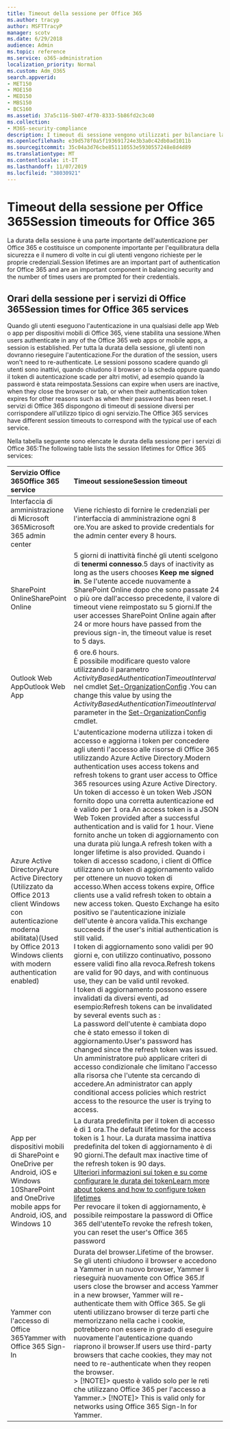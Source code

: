 ```yaml
---
title: Timeout della sessione per Office 365
ms.author: tracyp
author: MSFTTracyP
manager: scotv
ms.date: 6/29/2018
audience: Admin
ms.topic: reference
ms.service: o365-administration
localization_priority: Normal
ms.custom: Adm_O365
search.appverid:
- MET150
- MOE150
- MED150
- MBS150
- BCS160
ms.assetid: 37a5c116-5b07-4f70-8333-5b86fd2c3c40
ms.collection:
- M365-security-compliance
description: I timeout di sessione vengono utilizzati per bilanciare la sicurezza e la facilità di accesso nelle app client di Office 365.
ms.openlocfilehash: e39d578f0a5f193691724e3b3a0c42db0ad1011b
ms.sourcegitcommit: 35c04a3d76cbe851110553e5930557248e8d4d89
ms.translationtype: MT
ms.contentlocale: it-IT
ms.lasthandoff: 11/07/2019
ms.locfileid: "38030921"
---
```

# <a name="session-timeouts-for-office-365"></a><span data-ttu-id="23e3a-103">Timeout della sessione per Office 365</span><span class="sxs-lookup"><span data-stu-id="23e3a-103">Session timeouts for Office 365</span></span>

<span data-ttu-id="23e3a-104">La durata della sessione è una parte importante dell'autenticazione per Office 365 e costituisce un componente importante per l'equilibratura della sicurezza e il numero di volte in cui gli utenti vengono richieste per le proprie credenziali.</span><span class="sxs-lookup"><span data-stu-id="23e3a-104">Session lifetimes are an important part of authentication for Office 365 and are an important component in balancing security and the number of times users are prompted for their credentials.</span></span>
  
## <a name="session-times-for-office-365-services"></a><span data-ttu-id="23e3a-105">Orari della sessione per i servizi di Office 365</span><span class="sxs-lookup"><span data-stu-id="23e3a-105">Session times for Office 365 services</span></span>

<span data-ttu-id="23e3a-106">Quando gli utenti eseguono l'autenticazione in una qualsiasi delle app Web o app per dispositivi mobili di Office 365, viene stabilita una sessione.</span><span class="sxs-lookup"><span data-stu-id="23e3a-106">When users authenticate in any of the Office 365 web apps or mobile apps, a session is established.</span></span> <span data-ttu-id="23e3a-107">Per tutta la durata della sessione, gli utenti non dovranno rieseguire l'autenticazione.</span><span class="sxs-lookup"><span data-stu-id="23e3a-107">For the duration of the session, users won't need to re-authenticate.</span></span> <span data-ttu-id="23e3a-108">Le sessioni possono scadere quando gli utenti sono inattivi, quando chiudono il browser o la scheda oppure quando il token di autenticazione scade per altri motivi, ad esempio quando la password è stata reimpostata.</span><span class="sxs-lookup"><span data-stu-id="23e3a-108">Sessions can expire when users are inactive, when they close the browser or tab, or when their authentication token expires for other reasons such as when their password has been reset.</span></span> <span data-ttu-id="23e3a-109">I servizi di Office 365 dispongono di timeout di sessione diversi per corrispondere all'utilizzo tipico di ogni servizio.</span><span class="sxs-lookup"><span data-stu-id="23e3a-109">The Office 365 services have different session timeouts to correspond with the typical use of each service.</span></span>
  
<span data-ttu-id="23e3a-110">Nella tabella seguente sono elencate le durata della sessione per i servizi di Office 365:</span><span class="sxs-lookup"><span data-stu-id="23e3a-110">The following table lists the session lifetimes for Office 365 services:</span></span>
  
|<span data-ttu-id="23e3a-111">**Servizio Office 365**</span><span class="sxs-lookup"><span data-stu-id="23e3a-111">**Office 365 service**</span></span>|<span data-ttu-id="23e3a-112">**Timeout sessione**</span><span class="sxs-lookup"><span data-stu-id="23e3a-112">**Session timeout**</span></span>|
|:-----|:-----|
|<span data-ttu-id="23e3a-113">Interfaccia di amministrazione di Microsoft 365</span><span class="sxs-lookup"><span data-stu-id="23e3a-113">Microsoft 365 admin center</span></span>  <br/> |<span data-ttu-id="23e3a-114">Viene richiesto di fornire le credenziali per l'interfaccia di amministrazione ogni 8 ore.</span><span class="sxs-lookup"><span data-stu-id="23e3a-114">You are asked to provide credentials for the admin center every 8 hours.</span></span>  <br/> |
|<span data-ttu-id="23e3a-115">SharePoint Online</span><span class="sxs-lookup"><span data-stu-id="23e3a-115">SharePoint Online</span></span>  <br/> |<span data-ttu-id="23e3a-116">5 giorni di inattività finché gli utenti scelgono di **tenermi connesso**.</span><span class="sxs-lookup"><span data-stu-id="23e3a-116">5 days of inactivity as long as the users chooses **Keep me signed in**.</span></span> <span data-ttu-id="23e3a-117">Se l'utente accede nuovamente a SharePoint Online dopo che sono passate 24 o più ore dall'accesso precedente, il valore di timeout viene reimpostato su 5 giorni.</span><span class="sxs-lookup"><span data-stu-id="23e3a-117">If the user accesses SharePoint Online again after 24 or more hours have passed from the previous sign-in, the timeout value is reset to 5 days.</span></span>  <br/> |
|<span data-ttu-id="23e3a-118">Outlook Web App</span><span class="sxs-lookup"><span data-stu-id="23e3a-118">Outlook Web App</span></span>  <br/> |<span data-ttu-id="23e3a-119">6 ore.</span><span class="sxs-lookup"><span data-stu-id="23e3a-119">6 hours.</span></span>  <br/> <span data-ttu-id="23e3a-120">È possibile modificare questo valore utilizzando il parametro _ActivityBasedAuthenticationTimeoutInterval_ nel cmdlet [Set-OrganizationConfig](https://go.microsoft.com/fwlink/p/?LinkId=615378) .</span><span class="sxs-lookup"><span data-stu-id="23e3a-120">You can change this value by using the  _ActivityBasedAuthenticationTimeoutInterval_ parameter in the [Set-OrganizationConfig](https://go.microsoft.com/fwlink/p/?LinkId=615378) cmdlet.</span></span>  <br/> |
|<span data-ttu-id="23e3a-121">Azure Active Directory</span><span class="sxs-lookup"><span data-stu-id="23e3a-121">Azure Active Directory</span></span>  <br/> <span data-ttu-id="23e3a-122">(Utilizzato da Office 2013 client Windows con autenticazione moderna abilitata)</span><span class="sxs-lookup"><span data-stu-id="23e3a-122">(Used by Office 2013 Windows clients with modern authentication enabled)</span></span>  <br/> | <span data-ttu-id="23e3a-123">L'autenticazione moderna utilizza i token di accesso e aggiorna i token per concedere agli utenti l'accesso alle risorse di Office 365 utilizzando Azure Active Directory.</span><span class="sxs-lookup"><span data-stu-id="23e3a-123">Modern authentication uses access tokens and refresh tokens to grant user access to Office 365 resources using Azure Active Directory.</span></span> <span data-ttu-id="23e3a-124">Un token di accesso è un token Web JSON fornito dopo una corretta autenticazione ed è valido per 1 ora.</span><span class="sxs-lookup"><span data-stu-id="23e3a-124">An access token is a JSON Web Token provided after a successful authentication and is valid for 1 hour.</span></span> <span data-ttu-id="23e3a-125">Viene fornito anche un token di aggiornamento con una durata più lunga.</span><span class="sxs-lookup"><span data-stu-id="23e3a-125">A refresh token with a longer lifetime is also provided.</span></span> <span data-ttu-id="23e3a-126">Quando i token di accesso scadono, i client di Office utilizzano un token di aggiornamento valido per ottenere un nuovo token di accesso.</span><span class="sxs-lookup"><span data-stu-id="23e3a-126">When access tokens expire, Office clients use a valid refresh token to obtain a new access token.</span></span> <span data-ttu-id="23e3a-127">Questo Exchange ha esito positivo se l'autenticazione iniziale dell'utente è ancora valida.</span><span class="sxs-lookup"><span data-stu-id="23e3a-127">This exchange succeeds if the user's initial authentication is still valid.</span></span>  <br/>  <span data-ttu-id="23e3a-128">I token di aggiornamento sono validi per 90 giorni e, con utilizzo continuativo, possono essere validi fino alla revoca.</span><span class="sxs-lookup"><span data-stu-id="23e3a-128">Refresh tokens are valid for 90 days, and with continuous use, they can be valid until revoked.</span></span>  <br/>  <span data-ttu-id="23e3a-129">I token di aggiornamento possono essere invalidati da diversi eventi, ad esempio:</span><span class="sxs-lookup"><span data-stu-id="23e3a-129">Refresh tokens can be invalidated by several events such as :</span></span>  <br/>  <span data-ttu-id="23e3a-130">La password dell'utente è cambiata dopo che è stato emesso il token di aggiornamento.</span><span class="sxs-lookup"><span data-stu-id="23e3a-130">User's password has changed since the refresh token was issued.</span></span>  <br/>  <span data-ttu-id="23e3a-131">Un amministratore può applicare criteri di accesso condizionale che limitano l'accesso alla risorsa che l'utente sta cercando di accedere.</span><span class="sxs-lookup"><span data-stu-id="23e3a-131">An administrator can apply conditional access policies which restrict access to the resource the user is trying to access.</span></span>  <br/> |
|<span data-ttu-id="23e3a-132">App per dispositivi mobili di SharePoint e OneDrive per Android, iOS e Windows 10</span><span class="sxs-lookup"><span data-stu-id="23e3a-132">SharePoint and OneDrive mobile apps for Android, iOS, and Windows 10</span></span>  <br/> |<span data-ttu-id="23e3a-133">La durata predefinita per il token di accesso è di 1 ora.</span><span class="sxs-lookup"><span data-stu-id="23e3a-133">The default lifetime for the access token is 1 hour.</span></span> <span data-ttu-id="23e3a-134">La durata massima inattiva predefinita del token di aggiornamento è di 90 giorni.</span><span class="sxs-lookup"><span data-stu-id="23e3a-134">The default max inactive time of the refresh token is 90 days.</span></span>  <br/> [<span data-ttu-id="23e3a-135">Ulteriori informazioni sui token e su come configurare le durata dei token</span><span class="sxs-lookup"><span data-stu-id="23e3a-135">Learn more about tokens and how to configure token lifetimes</span></span>](https://docs.microsoft.com/azure/active-directory/active-directory-configurable-token-lifetimes) <br/> <span data-ttu-id="23e3a-136">Per revocare il token di aggiornamento, è possibile reimpostare la password di Office 365 dell'utente</span><span class="sxs-lookup"><span data-stu-id="23e3a-136">To revoke the refresh token, you can reset the user's Office 365 password</span></span>  <br/> |
|<span data-ttu-id="23e3a-137">Yammer con l'accesso di Office 365</span><span class="sxs-lookup"><span data-stu-id="23e3a-137">Yammer with Office 365 Sign-In</span></span>  <br/> |<span data-ttu-id="23e3a-138">Durata del browser.</span><span class="sxs-lookup"><span data-stu-id="23e3a-138">Lifetime of the browser.</span></span> <span data-ttu-id="23e3a-139">Se gli utenti chiudono il browser e accedono a Yammer in un nuovo browser, Yammer li rieseguirà nuovamente con Office 365.</span><span class="sxs-lookup"><span data-stu-id="23e3a-139">If users close the browser and access Yammer in a new browser, Yammer will re-authenticate them with Office 365.</span></span> <span data-ttu-id="23e3a-140">Se gli utenti utilizzano browser di terze parti che memorizzano nella cache i cookie, potrebbero non essere in grado di eseguire nuovamente l'autenticazione quando riaprono il browser.</span><span class="sxs-lookup"><span data-stu-id="23e3a-140">If users use third-party browsers that cache cookies, they may not need to re-authenticate when they reopen the browser.</span></span>  <br/> <span data-ttu-id="23e3a-141">> [!NOTE]> questo è valido solo per le reti che utilizzano Office 365 per l'accesso a Yammer.</span><span class="sxs-lookup"><span data-stu-id="23e3a-141">> [!NOTE]> This is valid only for networks using Office 365 Sign-In for Yammer.</span></span>           |
   

